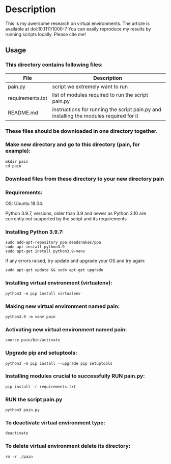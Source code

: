 # Description

This is my awersome research on virtual environments. The article is available at doi:10.1111/1000-7 
You can easily reproduce my results by running scripts locally.
Please cite me!

## Usage

### This directory contains following files:
File | Description
------------ | -------------
pain.py | script we extremely want to run
requirements.txt | list of modules required to run the script pain.py
README.md | instructions for running the script pain.py and installing the modules required for it

### These files should be downloaded in one directory together.

### Make new directory and go to this directory (pain, for example):
```
mkdir pain
cd pain
```

### Download files from these directory to your new directory pain

### Requirements:
OS: Ubuntu 18.04.

Python 3.9.7, versions, older than 3.9 and newer as Python 3.10 are currently not supported by the script and its requirements

### Installing Python 3.9.7:
```
sudo add-apt-repository ppa:deadsnakes/ppa
sudo apt install python3.9
sudo apt-get install python3.9-venv
```

If any errors raised, try update and upgrade your OS and try again:
```
sudo apt-get update && sudo apt-get upgrade
```

### Installing virtual environment (virtualenv):
```
python3 -m pip install virtualenv
```

### Making new virtual environment named pain:
```
python3.9 -m venv pain
```

### Activating new virtual environment named pain:
```
source pain/bin/activate
```

### Upgrade pip and setuptools:
```
python3 -m pip install --upgrade pip setuptools
```

### Installing modules crucial to successfully RUN pain.py:
```
pip install -r requirements.txt
```

### RUN the script pain.py
```
python3 pain.py
```
### To deactivate virtual environment type:
```
deactivate
```

### To delete virtual environment delete its directory:
```
rm -r ./pain
```
